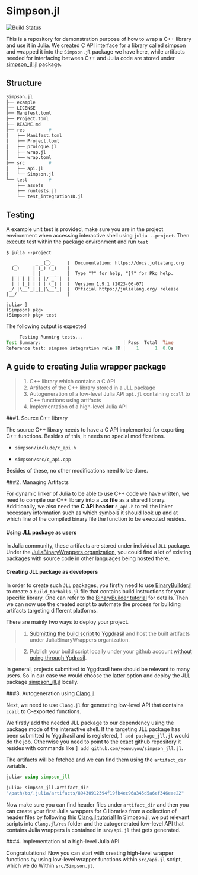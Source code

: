# Simpson.jl

[![Build Status](https://github.com/youwuyou/Simpson.jl/actions/workflows/CI.yml/badge.svg?branch=main)](https://github.com/youwuyou/Simpson.jl/actions/workflows/CI.yml?query=branch%3Amain)

This is a repository for demonstration purpose of how to wrap a C++ library and use it in Julia. We created C API interface for a library called [simpson](https://github.com/youwuyou/simpson) and wrapped it into the `Simpson.jl` package we have here, while artifacts needed for interfacing between C++ and Julia code are stored under [simpson_jll.jl](https://github.com/youwuyou/simpson_jll.jl) package.


## Structure

```bash
Simpson.jl
├── example
├── LICENSE
├── Manifest.toml
├── Project.toml
├── README.md
├── res         #
│   ├── Manifest.toml
│   ├── Project.toml
│   ├── prologue.jl
│   ├── wrap.jl
│   └── wrap.toml
├── src         #
│   ├── api.jl
│   └── Simpson.jl
└── test        # 
    ├── assets
    ├── runtests.jl
    └── test_integration1D.jl
```


## Testing

A example unit test is provided, make sure you are in the project environment when accessing interactive shell using `julia --project`. Then execute test within the package environment and run `test`

```shell
$ julia --project
               _
   _       _ _(_)_     |  Documentation: https://docs.julialang.org
  (_)     | (_) (_)    |
   _ _   _| |_  __ _   |  Type "?" for help, "]?" for Pkg help.
  | | | | | | |/ _` |  |
  | | |_| | | | (_| |  |  Version 1.9.1 (2023-06-07)
 _/ |\__'_|_|_|\__'_|  |  Official https://julialang.org/ release
|__/                   |

julia> ]
(Simpson) pkg>
(Simpson) pkg> test
```

The following output is expected

```julia
     Testing Running tests...
Test Summary:                               | Pass  Total  Time
Reference test: simpson integration rule 1D |    1      1  0.0s
```


## A guide to creating Julia wrapper package


>1. C++ library which contains a C API
>2. Artifacts of the C++ library stored in a JLL package
>3. Autogeneration of a low-level Julia API `api.jl` containing `ccall` to C++ functions using artifacts
>4. Implementation of a high-level Julia API


###1. Source C++ library

The source C++ library needs to have a C API implemented for exporting C++ functions. Besides of this, it needs no special modifications.

- `simpson/include/c_api.h`

- `simpson/src/c_api.cpp`

Besides of these, no other modifications need to be done.


###2. Managing Artifacts

For dynamic linker of Julia to be able to use C++ code we have written, we need to compile our C++ library into a **`.so` file** as a shared library. Additionally, we also need the **C API header** `c_api.h` to tell the linker necessary information such as which symbols it should look up and at which line of the compiled binary file the function to be executed resides.

#### Using JLL package as users

In Julia community, these artifacts are stored under individual `JLL` package. Under the [JuliaBinaryWrappers organization](https://github.com/JuliaBinaryWrappers), you could find a lot of existing packages with source code in other languages being hosted there. 

#### Creating JLL package as developers

In order to create such `JLL` packages, you firstly need to use [BinaryBuilder.jl](https://github.com/JuliaPackaging/BinaryBuilder.jl) to create a `build_tarballs.jl` file that contains build instructions for your specific library. One can refer to the [BinaryBuilder tutorial](https://docs.binarybuilder.org/stable/) for details. Then we can now use the created script to automate the process for building artifacts targeting different platforms.

There are mainly two ways to deploy your project.

> 1. [Submitting the build script to Yggdrasil](https://docs.binarybuilder.org/stable/#Wizard-interface) and host the built artifacts under JuliaBinaryWrappers organization. 

> 2. Publish your build script locally under your github account [without going through Ygdrasil](https://docs.binarybuilder.org/stable/FAQ/#Can-I-publish-a-JLL-package-locally-without-going-through-Yggdrasil).

In general, projects submitted to Yggdrasil here should be relevant to many users. So in our case we would choose the latter option and deploy the JLL package [simpson_jll.jl](https://github.com/youwuyou/simpson_jll.jl) locally.



###3. Autogeneration using [Clang.jl](https://github.com/JuliaInterop/Clang.jl)

Next, we need to use `Clang.jl` for generating low-level API that contains `ccall` to C-exported functions.

We firstly add the needed JLL package to our dependency using the package mode of the interactive shell. If the targeting JLL package has been submitted to Yggdrasil and is registered, `] add package_jll.jl` would do the job. Otherwise you need to point to the exact github repository it resides with commands like `] add github.com/youwuyou/simpson_jll.jl`.

The artifacts will be fetched and we can find them using the `artifact_dir` variable.

```julia
julia> using simpson_jll

julia> simpson_jll.artifact_dir
"/path/to/.julia/artifacts/89430912394f19fb4ec96a345d5a6ef346eae22"
```

Now make sure you can find header files under `artifact_dir` and then you can create your first Julia wrappers for C libraries from a collection of header files by following this [Clang.jl tutorial](https://juliainterop.github.io/Clang.jl/stable/)! In Simpson.jl, we put relevant scripts into `Clang.jl/res` folder and the autogenerated low-level API that contains Julia wrappers is contained in `src/api.jl` that gets generated.

###4. Implementation of a high-level Julia API

Congratulations! Now you can start with creating high-level wrapper functions by using low-level wrapper functions within `src/api.jl` script, which we do Within `src/Simpson.jl`.